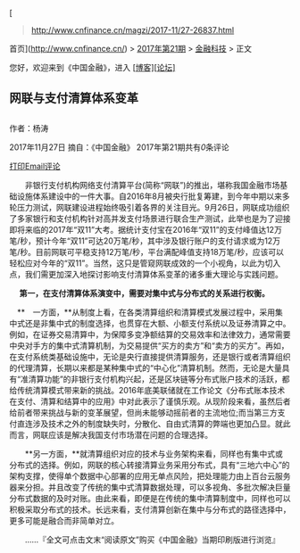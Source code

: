 [



> http://www.cnfinance.cn/magzi/2017-11/27-26837.html



首页](http://www.cnfinance.cn/) > [2017年第21期](http://www.cnfinance.cn/magzi/?template=sample_7154.html) > [金融科技](http://www.cnfinance.cn/magzi/?template=sample_7165.html) > 正文

您好，欢迎来到《中国金融》，进入 [[博客\]](http://www.cnfinance.cn/blog/)[[论坛\]](http://www.cnfinance.cn/forum/)

## 网联与支付清算体系变革

## 

作者：杨涛

2017年11月27日 摘自：《中国金融》 2017年第21期共有*0*条评论

[打印](javascript:window.print();)[Email](javascript:iPostMail();)[评论](http://www.cnfinance.cn/magzi/2017-11/27-26837.html#h2_comment)

　　非银行支付机构网络支付清算平台(简称“网联”)的推出，堪称我国金融市场基础设施体系建设中的一件大事。自2016年8月被央行批复筹建，到今年中期以来多轮压力测试，网联建设进程始终吸引着各界的关注目光。9月26日，网联成功组织了多家银行和支付机构针对高并发支付场景进行联合生产测试，此举也是为了迎接即将来临的2017年“双11”大考。据统计支付宝在2016年“双11”的支付峰值达12万笔/秒，预计今年“双11”可达20万笔/秒，其中涉及银行账户的支付请求或为12万笔/秒。目前网联可平稳支持12万笔/秒，平台满配峰值支持18万笔/秒，应该可以轻松应对今年的“双11”。当然，这只是管窥网联成效的一个小视角，以此为切入点，我们需更加深入地探讨影响支付清算体系变革的诸多重大理论与实践问题。

　   **第一，在支付清算体系演变中，需要对集中式与分布式的关系进行权衡。**

　**　一方面，**从制度上看，在各类清算组织和清算模式发展过程中，采用集中式还是非集中式的制度选择，也贯穿在大额、小额支付系统以及证券清算之中。例如，在证券交易清算中，为保障多变净额结算的交易效率和法律效力，通常需要中央对手方的集中式清算机制，为交易提供“买方的卖方”和“卖方的买方”。再如，在支付系统类基础设施中，无论是央行直接提供清算服务，还是银行或者清算组织的代理清算，长期以来都是某种集中式的“中心化”清算机制。然而，无论是大量具有“准清算功能”的非银行支付机构兴起，还是区块链等分布式账户技术的活跃，都给传统清算模式带来新的挑战。2016年底美联储就在工作论文《分布式账本技术在支付、清算和结算中的应用》中对此表示了谨慎乐观。从现阶段来看，虽然后者给前者带来挑战与新的变革展望，但尚未能够动摇前者的主流地位;而当第三方支付直连涉及技术之外的制度缺失时，分散化、自由式清算的弊端也更加凸显。就此而言，网联应该是解决我国支付市场潜在问题的合理选择。

　　**另一方面，**就清算组织对应的技术与业务架构来看，同样也有集中式或分布式的选择。例如，网联的核心转接清算业务采用分布式，具有“三地六中心”的架构支撑，使得单个数据中心部署的应用无单点风险，把处理能力由上百台云服务器来分担。并且改变了传统的集中式清算数据处理，可以多视角、多批次解决巨量分布式数据的及时对账。由此来看，即便是在传统的集中清算制度中，同样也可以积极采取分布式的技术。长远来看，支付清算创新在集中与分布式的路径选择中，更多可能是融合而非简单对立。

　　……『全文可点击文末“阅读原文”购买《中国金融》当期印刷版进行浏览』